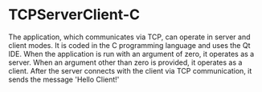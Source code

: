# TCPServerClient-C
The application, which communicates via TCP, can operate in server and client modes. It is coded in the C programming language and uses the Qt IDE. 
When the application is run with an argument of zero, it operates as a server. When an argument other than zero is provided, it operates as a client. 
After the server connects with the client via TCP communication, it sends the message 'Hello Client!'